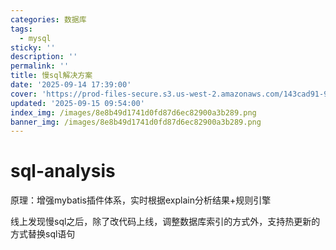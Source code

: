 ```yaml
---
categories: 数据库
tags:
  - mysql
sticky: ''
description: ''
permalink: ''
title: 慢sql解决方案
date: '2025-09-14 17:39:00'
cover: 'https://prod-files-secure.s3.us-west-2.amazonaws.com/143cad91-961b-48b0-82dc-78fbb6eb5abe/c46ad6c9-c687-4bd8-843b-bfedb8d1eb44/wallhaven-1p71gg.png?X-Amz-Algorithm=AWS4-HMAC-SHA256&X-Amz-Content-Sha256=UNSIGNED-PAYLOAD&X-Amz-Credential=ASIAZI2LB466QLCP4XX6%2F20250915%2Fus-west-2%2Fs3%2Faws4_request&X-Amz-Date=20250915T082105Z&X-Amz-Expires=3600&X-Amz-Security-Token=IQoJb3JpZ2luX2VjEPj%2F%2F%2F%2F%2F%2F%2F%2F%2F%2FwEaCXVzLXdlc3QtMiJHMEUCICYYZAgpLbF0KnydhJFzoqm7C%2FpzDZZgx3ImYbRk2xCuAiEA3rZcoPCAzbu%2BzTnDM28v%2FuyV6OmMswZ%2BmYfUxVXAIoEq%2FwMIcRAAGgw2Mzc0MjMxODM4MDUiDCxJOJNB15rAcHKaMCrcAxJ5%2FS7cg%2Fu2U5iuHlTwW7U4zrRLFKhlsclI0Qu7bW1E83HM%2FvycNsNSxcXbixvf69NVHe77bucmnyjAIJUX2pv%2BMtr6I%2BR%2BlcG1T5Vt1xsLwZrxuMnuwG%2B8DLDPOQJlZMbV%2FrxWgyPlTMG7JO4eGO16JYusOjLQpjR0mOFJ5BXNIs0CZDaWIViQa7KHHq3tBCtWjr2Z%2B7lhR0IDRK0adK1aJrquz%2BnYT136eOtJbM0T9%2Fq8u4nhPldOjh03F2J%2Fd9NnjAw7A%2BrsAfl2Ne1BhK4BFqQ1hHgyHGMBcz%2BWm%2Fh9NUH9NR%2B648p3uAbsoJFTMU81uAWpl9s98lPf3Rvd3FQup6TevbpZsanBDzOk99WZKOysHvUW%2Frj3dMY%2BByunDi9AW2Pdlrl59ZWyD2%2F8O%2BV1xR8nQSVRr%2B1XSfZB1W%2FBv6tShvsLdZv5dF7ynzcLuTP%2FnkJ7eXK85xFcU7o%2Bf%2BFxAUO2uDtEuuKdK5lDhFoLWdlPOhof7tMKjHAdofWlmLfpYJbmGtqOfny26wLHbVVy4MFgncL36VmYlOf2JChG8DmS9j64%2FS%2BOhpAD%2FlOitQz55ZTx238hMWMjIlogK4MNx%2BNyghYAFHYj6ZHF7jlDZwDmB80yJjy7MQZwMJGTn8YGOqUBIopqxtIn0XQtcWIUImmRb3zqd0nQXqwdTgKTSv0v1IccHK8KN5ZKixgTqGD2N8%2FLK2%2BupJEdNS%2BriScko1YFQVTgHqs%2F0gsuNDpbGBkgFgLtW7giYM448kXv8sZNFJD%2F05XcMaa%2B%2FFRuzxvbtzftlCVTrDE3caOgdmin0nuUntaQNAXQ3Sd4DtmMl6ORWuE0NbStFraMnW1rb%2F5IucVcK72VadEU&X-Amz-Signature=130d92fdbadb04f21ebe06e15e04f1d77e951c64119c703004901273a76284c8&X-Amz-SignedHeaders=host&x-amz-checksum-mode=ENABLED&x-id=GetObject'
updated: '2025-09-15 09:54:00'
index_img: /images/8e8b49d1741d0fd87d6ec82900a3b289.png
banner_img: /images/8e8b49d1741d0fd87d6ec82900a3b289.png
---
```


# sql-analysis


原理：增强mybatis插件体系，实时根据explain分析结果+规则引擎


线上发现慢sql之后，除了改代码上线，调整数据库索引的方式外，支持热更新的方式替换sql语句

